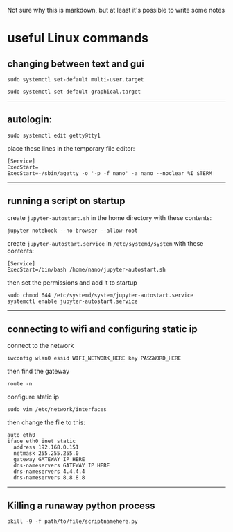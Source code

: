 Not sure why this is markdown, but at least it's possible to write some notes

# useful Linux commands

## changing between text and gui
```
sudo systemctl set-default multi-user.target

sudo systemctl set-default graphical.target
```

***

## autologin:
```
sudo systemctl edit getty@tty1
```
place these lines in the temporary file editor:
```
[Service]
ExecStart=
ExecStart=-/sbin/agetty -o '-p -f nano' -a nano --noclear %I $TERM
```

***

## running a script on startup
create `jupyter-autostart.sh` in the home directory with these contents:
```
jupyter notebook --no-browser --allow-root
```
create `jupyter-autostart.service` in `/etc/systemd/system` with these contents:
```
[Service]
ExecStart=/bin/bash /home/nano/jupyter-autostart.sh
```
then set the permissions and add it to startup
```
sudo chmod 644 /etc/systemd/system/jupyter-autostart.service
systemctl enable jupyter-autostart.service
```

***

## connecting to wifi and configuring static ip
connect to the network
```
iwconfig wlan0 essid WIFI_NETWORK_HERE key PASSWORD_HERE
```
then find the gateway
```
route -n
```
configure static ip
```
sudo vim /etc/network/interfaces
```
then change the file to this:
```
auto eth0
iface eth0 inet static 
  address 192.168.0.151
  netmask 255.255.255.0
  gateway GATEWAY IP HERE
  dns-nameservers GATEWAY IP HERE
  dns-nameservers 4.4.4.4
  dns-nameservers 8.8.8.8
```

***

## Killing a runaway python process
```
pkill -9 -f path/to/file/scriptnamehere.py
```